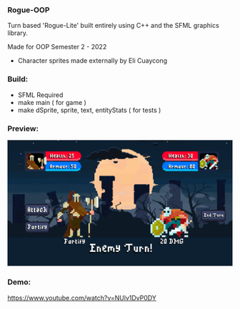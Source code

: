 ### Rogue-OOP
Turn based 'Rogue-Lite' built entirely using C++ and the SFML graphics library.


Made for OOP Semester 2 - 2022
- Character sprites made externally by Eli Cuaycong

### Build:
- SFML Required
- make main ( for game )
- make dSprite, sprite, text, entityStats ( for tests )

### Preview:

![Preview_GIF](/GitHub/preview.gif)

### Demo:

https://www.youtube.com/watch?v=NUlv1DvP0DY
